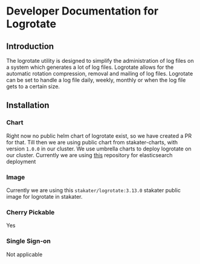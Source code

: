 # Developer Documentation for Logrotate

## Introduction

The logrotate utility is designed to simplify the administration of log files on a system which generates a lot of log files. Logrotate allows for the automatic rotation compression, removal and mailing of log files. Logrotate can be set to handle a log file daily, weekly, monthly or when the log file gets to a certain size.

## Installation

### Chart

Right now no public helm chart of logrotate exist, so we have created a PR for that. Till then we are using public chart from stakater-charts, with version `1.0.0` in our cluster. We use umbrella charts to deploy logrotate on our cluster. Currently we are using [this](https://github.com/stakater/stakaterkubelogging) repository for elasticsearch deployment

### Image

Currently we are using this `stakater/logrotate:3.13.0` stakater public image for logrotate in stakater.

### Cherry Pickable

Yes

### Single Sign-on

Not applicable